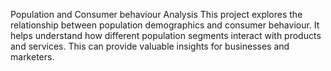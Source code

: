 Population and Consumer behaviour Analysis
This project explores the relationship between population demographics and consumer behaviour. 
It helps understand how different population segments interact with products and services. 
This can provide valuable insights for businesses and marketers.
